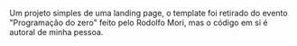 Um projeto simples de uma landing page, o template foi retirado do evento "Programação do zero" feito pelo Rodolfo Mori, mas o código em si é autoral de minha pessoa.
